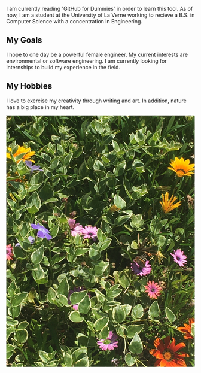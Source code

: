 
I am currently reading 'GitHub for Dummies' in order to learn this tool. As of now, I am a student at the University of La Verne working to recieve a B.S. in Computer Science with a concentration in Engineering. 

## My Goals
I hope to one day be a powerful female engineer. My current interests are environmental or software engineering. I am currently looking for internships to build my experience in the field.

## My Hobbies
I love to exercise my creativity through writing and art. In addition, nature has a big place in my heart. 

![headshot](BLI1.JPG)
